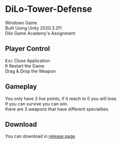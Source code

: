 # DiLo-Tower-Defense
Windows Game <br>
Built Using Unity 2020.3.2f1 <br>
Dilo Game Academy's Assignment

## Player Control
<kbd>Esc</kbd> Close Application <br>
<kbd>R</kbd> Restart the Game <br>
Drag & Drop the Weapon<br>

## Gameplay
You only have 3 live points, if it reach to 0 you will lose. <br>
If you can survive you can win.<br>
there are 3 weapons that have different specialties.

## Download
You can download in [release page](https://github.com/BlueHat358/DiLo-Tower-Defense/releases)
